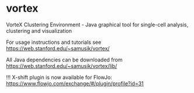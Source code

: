 # vortex
VorteX Clustering Environment - Java graphical tool for single-cell analysis, clustering and visualization

For usage instructions and tutorials see https://web.stanford.edu/~samusik/vortex/

All Java dependencies can be downloaded from https://web.stanford.edu/~samusik/vortex/lib/

!!! X-shift plugin is now available for FlowJo: https://www.flowjo.com/exchange/#/plugin/profile?id=31
